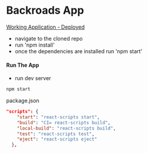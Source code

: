 # Backroads App

[Working Application - Deployed](https://bkroads.netlify.app/)

- navigate to the cloned repo
- run 'npm install'
- once the dependencies are installed run 'npm start'

#### Run The App

- run dev server

```sh
npm start
```

package.json

```json
"scripts": {
    "start": "react-scripts start",
    "build": "CI= react-scripts build",
    "local-build": "react-scripts build",
    "test": "react-scripts test",
    "eject": "react-scripts eject"
  },
```
